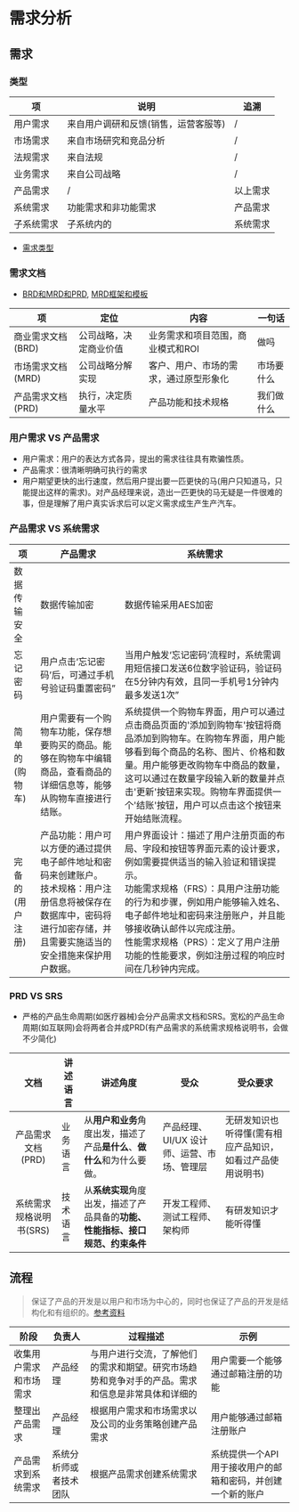 # 需求分析
## 需求
### 类型
| 项 | 说明 | 追溯 |
| - | - | - |
| 用户需求 | 来自用户调研和反馈(销售，运营客服等) | / |
| 市场需求 | 来自市场研究和竞品分析 | / |
| 法规需求 | 来自法规 | / |
| 业务需求 | 来自公司战略 | / |
| 产品需求 | / | 以上需求 |
| 系统需求 | 功能需求和非功能需求 | 产品需求 |
| 子系统需求 | 子系统内的 | 系统需求 |

* [需求类型](https://zhidao.baidu.com/question/682315294944797132.html)

### 需求文档
* [BRD和MRD和PRD](https://www.zhihu.com/question/19655491), [MRD框架和模板](https://zhuanlan.zhihu.com/p/57413137)

| 项 | 定位 | 内容 | 一句话 |
| - | - | - | - |
| 商业需求文档(BRD) | 公司战略，决定商业价值 | 业务需求和项目范围，商业模式和ROI | 做吗 |
| 市场需求文档(MRD) | 公司战略分解实现 | 客户、用户、市场的需求，通过原型形象化 | 市场要什么 |
| 产品需求文档(PRD) | 执行，决定质量水平 | 产品功能和技术规格 | 我们做什么 |

### 用户需求 VS 产品需求
* 用户需求：用户的表达方式各异，提出的需求往往具有欺骗性质。
* 产品需求：很清晰明确可执行的需求
* 用户期望更快的出行速度，然后用户提出要一匹更快的马(用户只知道马，只能提出这样的需求)。对产品经理来说，造出一匹更快的马无疑是一件很难的事，但是理解了用户真实诉求后可以定义需求成生产生产汽车。

### 产品需求 VS 系统需求
| 项 | 产品需求 | 系统需求 |
| - | - | - |
| 数据传输安全 | 数据传输加密 | 数据传输采用AES加密 |
| 忘记密码 | 用户点击‘忘记密码’后，可通过手机号验证码重置密码” | 当用户触发‘忘记密码’流程时，系统需调用短信接口发送6位数字验证码，验证码在5分钟内有效，且同一手机号1分钟内最多发送1次” |
| 简单的(购物车) | 用户需要有一个购物车功能，保存想要购买的商品。能够在购物车中编辑商品，查看商品的详细信息等，能够从购物车直接进行结账。 | 系统提供一个购物车界面，用户可以通过点击商品页面的'添加到购物车'按钮将商品添加到购物车。在购物车界面，用户能够看到每个商品的名称、图片、价格和数量。用户能够更改购物车中商品的数量，这可以通过在数量字段输入新的数量并点击'更新'按钮来实现。购物车界面提供一个'结账'按钮，用户可以点击这个按钮来开始结账流程。 |
| 完备的(用户注册) | 产品功能：用户可以方便的通过提供电子邮件地址和密码来创建账户。<br> 技术规格：用户注册信息将被保存在数据库中，密码将进行加密存储，并且需要实施适当的安全措施来保护用户数据。 | 用户界面设计：描述了用户注册页面的布局、字段和按钮等界面元素的设计要求，例如需要提供适当的输入验证和错误提示。<br> 功能需求规格（FRS）：具用户注册功能的行为和步骤，例如用户能够输入姓名、电子邮件地址和密码来注册账户，并且能够接收确认邮件以完成注册。<br> 性能需求规格（PRS）：定义了用户注册功能的性能要求，例如注册过程的响应时间在几秒钟内完成。 |

### PRD VS SRS
* 严格的产品生命周期(如医疗器械)会分产品需求文档和SRS。宽松的产品生命周期(如互联网)会将两者合并成PRD(有产品需求的系统需求规格说明书，会做不少简化)

| 文档 | 讲述语言 | 讲述角度 | 受众 | 受众要求 |
| :-: | - | - | - | - |
| 产品需求文档(PRD) | 业务语言 | 从**用户和业务**角度出发，描述了产品**是什么**、**做什么**和为什么要做。 | 产品经理、UI/UX 设计师、运营、市场、管理层 | 无研发知识也听得懂(需有相应产品知识，如看过产品使用说明书) |
| 系统需求规格说明书(SRS) | 技术语言 | 从**系统实现**角度出发，描述了产品具备的**功能、性能指标、接口规范、约束条件** | 开发工程师、测试工程师、架构师 | 有研发知识才能听得懂 |

## 流程
> 保证了产品的开发是以用户和市场为中心的，同时也保证了产品的开发是结构化和有组织的。[参考资料](https://blog.csdn.net/qq_26129413/article/details/114037621)

| 阶段 | 负责人 | 过程描述 | 示例 |
| --- | --- | --- | --- |
| 收集用户需求和市场需求 | 产品经理 | 与用户进行交流，了解他们的需求和期望。研究市场趋势和竞争对手的产品。需求和信息是非常具体和详细的 | 用户需要一个能够通过邮箱注册的功能 |
| 整理出产品需求 | 产品经理 | 根据用户需求和市场需求以及公司的业务策略创建产品需求 | 用户能够通过邮箱注册账户 |
| 产品需求到系统需求 | 系统分析师或者技术团队 | 根据产品需求创建系统需求 | 系统提供一个API用于接收用户的邮箱和密码，并创建一个新的账户 |